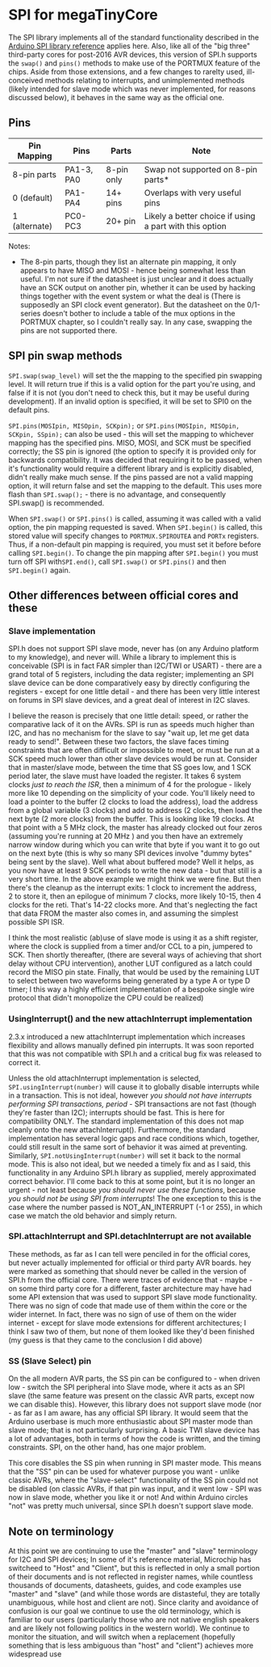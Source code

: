 # SPI for megaTinyCore
The SPI library implements all of the standard functionality described in the [Arduino SPI library reference](https://www.arduino.cc/en/reference/SPI) applies here. Also, like all of the "big three" third-party cores for post-2016 AVR devices, this version of SPI.h supports the `swap()` and `pins()` methods to make use of the PORTMUX feature of the chips. Aside from those extensions, and a few changes to rarelty used, ill-conceived methods relating to interrupts, and unimplemented methods (likely intended for slave mode which was never implemented, for reasons discussed below), it behaves in the same way as the official one.

## Pins
| Pin Mapping   | Pins        | Parts           | Note                                                    |
|---------------|-------------|-----------------|---------------------------------------------------------|
| 8-pin parts   | PA1-3, PA0  | 8-pin only      | Swap not supported on 8-pin parts*                      |
| 0 (default)   | PA1-PA4     | 14+ pins        | Overlaps with very useful pins                          |
| 1 (alternate) | PC0-PC3     | 20+ pin         | Likely a better choice if using a part with this option |

Notes:
* The 8-pin parts, though they list an alternate pin mapping, it only appears to have MISO and MOSI - hence being somewhat less than useful. I'm not sure if the datasheet is just unclear and it does actually have an SCK output on another pin, whether it can be used by hacking things together with the event system or what the deal is (There is supposedly an SPI clock event generator). But the datasheet on the 0/1-series doesn't bother to include a table of the mux options in the PORTMUX chapter, so I couldn't really say. In any case, swapping the pins are not supported there.


## SPI pin swap methods
`SPI.swap(swap_level)` will set the the mapping to the specified pin swapping level. It will return true if this is a valid option for the part you're using, and false if it is not (you don't need to check this, but it may be useful during development). If an invalid option is specified, it will be set to SPI0 on the default pins.

`SPI.pins(MOSIpin, MISOpin, SCKpin);` or `SPI.pins(MOSIpin, MISOpin, SCKpin, SSpin);` can also be used - this will set the mapping to whichever mapping has the specified pins. MISO, MOSI, and SCK must be specified correctly; the SS pin is ignored (the option to specify it is provided only for backwards compatibility. It was decided that requiring it to be passed, when it's functionality would require a different library and is explicitly disabled, didn't really make much sense. If the pins passed are not a valid mapping option, it will return false and set the mapping to the default. This uses more flash than `SPI.swap();` - there is no advantage, and consequently SPI.swap() is recommended.

When `SPI.swap()` or `SPI.pins()` is called, assuming it was called with a valid option, the pin mapping requested is saved. When `SPI.begin()` is called, this stored value will specify changes to `PORTMUX.SPIROUTEA` and `PORTx` registers. Thus, if a non-default pin mapping is required, you must set it before before calling `SPI.begin()`. To change the pin mapping after `SPI.begin()` you must turn off SPI with`SPI.end()`, call `SPI.swap()` or `SPI.pins()` and then `SPI.begin()` again.

## Other differences between official cores and these

### Slave implementation
SPI.h does not support SPI slave mode, never has (on any Arduino platform to my knowledge), and never will. While a library to implement this is conceivable (SPI is in fact FAR simpler than I2C/TWI or USART) - there are a grand total of 5 registers, including the data register; implementing an SPI slave device can be done comparatively easy by directly configuring the registers - except for one little detail - and there has been very little interest on forums in SPI slave devices, and a great deal of interest in I2C slaves.

I believe the reason is precisely that one little detail: speed, or rather the comparative lack of it on the AVRs. SPI is run as speeds much higher than I2C, and has no mechanism for the slave to say "wait up, let me get data ready to send!". Between these two factors, the slave faces timing constraints that are often difficult or impossible to meet, or must be run at a SCK speed much lower than other slave devices would be run at. Consider that in master/slave mode, between the time that SS goes low, and 1 SCK period later, the slave must have loaded the register. It takes 6 system clocks *just to reach the ISR*, then a minimum of 4 for the prologue - likely more like 10 depending on the simplicity of your code. You'll likely need to load a pointer to the buffer (2 clocks to load the address), load the address from a global variable (3 clocks) and add to address (2 clocks, then load the next byte (2 more clocks) from the buffer. This is looking like 19 clocks. At that point with a 5 MHz clock, the master has already clocked out four zeros (assuming you're running at 20 MHz ) and you then have an extremely narrow window during which you can write that byte if you want it to go out on the next byte (this is why so many SPI devices involve "dummy bytes" being sent by the slave). Well what about buffered mode? Well it helps, as you now have at least 9 SCK periods to write the new data - but that still is a very short time. In the above example we might think we were fine. But then there's the cleanup as the interrupt exits: 1 clock to increment the address, 2 to store it, then an epilogue of minimum 7 clocks, more likely 10-15, then 4 clocks for the reti. That's 14-22 clocks more. And that's neglecting the fact that data FROM the master also comes in, and assuming the simplest possible SPI ISR.

I think the most realistic (ab)use of slave mode is using it as a shift register, where the clock is supplied from a timer and/or CCL to a pin, jumpered to SCK. Then shortly thereafter, (there are several ways of achieving that short delay without CPU intervention), another LUT configured as a latch could record the MISO pin state. Finally, that would be used by the remaining LUT to select between two waveforms being generated by a type A or type D timer; I this way a highly efficient implementation of a bespoke single wire protocol that didn't monopolize the CPU could be realized)

### UsingInterrupt() and the new attachInterrupt implementation
2.3.x introduced a new attachInterrupt implementation which increases flexibility and allows manually defined pin interrupts. It was soon reported that this was not compatible with SPI.h and a critical bug fix was released to correct it.

Unless the old attachInterrupt implementation is selected, `SPI.usingInterrupt(number)` will cause it to globally disable interrupts while in a transaction. This is not ideal, however *you should not have interrupts performing SPI transactions, period* - SPI transactions are not fast (though they're faster than I2C); interrupts should be fast. This is here for compatibility ONLY. The standard implementation of this does not map cleanly onto the new attachInterrupt(). Furthermore, the standard implementation has several logic gaps and race conditions which, together, could still result in the same sort of behavior it was aimed at preventing.
Similarly, `SPI.notUsingInterrupt(number)` will set it back to the normal mode. This is also not ideal, but we needed a timely fix and as I said, this functionality in any Arduino SPI.h library as supplied, merely approximated correct behavior. I'll come back to this at some point, but it is no longer an urgent - not least because *you should never use these functions*, because *you should not be using SPI from interrupts*! The one exception to this is the case where the number passed is NOT_AN_INTERRUPT (-1 or 255), in which case we match the old behavior and simply return.

### SPI.attachInterrupt and SPI.detachInterrupt are not available
These methods, as far as I can tell were penciled in for the official cores, but never actually implemented for official or third party AVR boards. hey were marked as something that should never be called in the version of SPI.h from the official core. There were traces of evidence that - maybe - on some third party core for a different, faster architecture may have had some API extension that was used to support SPI slave mode functionality. There was no sign of code that made use of them within the core or the wider internet. In fact, there was no sign of use of them on the wider internet - except for slave mode extensions for different architectures; I think I saw two of them, but none of them looked like they'd been finished (my guess is that they came to the conclusion I did above)

### SS (Slave Select) pin
On the all modern AVR parts, the SS pin can be configured to - when driven low -  switch the SPI peripheral into Slave mode, where it acts as an SPI slave (the same feature was present on the classic AVR parts, except now we can disable this). However, this library does not support slave mode (nor - as far as I am aware, has any official SPI library. It would seem that the Arduino userbase is much more enthusiastic about SPI master mode than slave mode; that is not particularly surprising. A basic TWI slave device has a lot of advantages, both in terms of how the code is written, and the timing constraints. SPI, on the other hand, has one major problem.

This core disables the SS pin when running in SPI master mode. This means that the "SS" pin can be used for whatever purpose you want - unlike classic AVRs, where the "slave-select" functionality of the SS pin could not be disabled (on classic AVRs, if that pin was input, and it went low - SPI was now in slave mode, whether you like it or not! And within Arduino circles "not" was pretty much universal, since SPI.h doesn't support slave mode.

## Note on terminology
At this point we are continuing to use the "master" and "slave" terminology for I2C and SPI devices; In some of it's reference material, Microchip has switcheed to "Host" and "Client", but this is reflected in only a small portion of their documents and is not reflected in register names, while countless thousands of documents, datasheets, guides, and code examples use "master" and "slave" (and while those words are distasteful, they are totally unambiguous, while host and client are not). Since clarity and avoidance of confusion is our goal we continue to use the old terminology, which is familiar to our users (particularly those who are not native english speakers and are likely not following politics in the western world). We continue to monitor the situation, and will switch when a replacement (hopefully something that is less ambiguous than "host" and "client") achieves more widespread use
